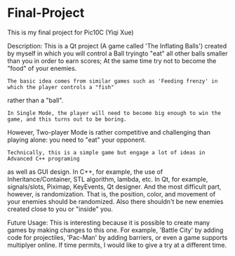 # Final-Project

This is my final project for Pic10C (Yiqi Xue) 

Description:
    This is a Qt project (A game called 'The Inflating Balls') created by myself 
in which you will control a Ball tryingto "eat" all other balls smaller than you 
in order to earn scores; At the same time try not to become the "food" of your enemies.

    The basic idea comes from similar games such as 'Feeding frenzy' in which the player controls a "fish" 
rather than a "ball".

    In Single Mode, the player will need to become big enough to win the game, and this turns out to be boring.
However, Two-player Mode is rather competitive and challenging than playing alone: you need to "eat" your opponent.

    Technically, this is a simple game but engage a lot of ideas in Advanced C++ programing
as well as GUI design. In C++, for example, the use of Inheritance/Container, STL algorithm, lambda, etc.
In Qt, for example, signals/slots, Piximap, KeyEvents, Qt designer.  And the most difficult part, 
however, is randomization. That is, the position, color, and movement of your enemies should be randomized. 
Also there shouldn't be new enemies created close to you or "inside" you.


Future Usage:
    This is interesting because it is possible to create many games by making changes to this one. For example, 
    'Battle City' by adding code for projectiles, 'Pac-Man' by adding barriers, or even a game supports multiplyer 
    online. If time permits, I would like to give a try at a different time.
    
    
    
    

